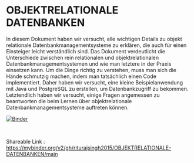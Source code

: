 # OBJEKTRELATIONALE DATENBANKEN

In diesem Dokument haben wir versucht, alle wichtigen Details zu objekt
relationale Datenbankmanagementsysteme zu erklären, die auch für einen Einsteiger leicht verständlich sind.
Das Dokument verdeutlicht die Unterschiede zwischen rein relationalen und objektrelationalen
Datenbankmanagementsystemen und wie man letztere in der Praxis einsetzen kann.
Um die Dinge richtig zu verstehen, muss man sich die Hände schmutzig machen, indem man tatsächlich einen
Code implementiert. Daher haben wir versucht, eine kleine Beispielanwendung mit Java und PostgreSQL zu erstellen, um
Datenbankzugriff zu bekommen. Letztendlich haben wir versucht, einige Fragen angemessen zu beantworten
die beim Lernen über objektrelationale Datenbankmanagementsysteme auftreten können.

[![Binder](https://mybinder.org/badge_logo.svg)](https://mybinder.org/v2/gh/riturajsingh2015/OBJEKTRELATIONALE-DATENBANKEN/main)

<br>

Shareable Link : https://mybinder.org/v2/gh/riturajsingh2015/OBJEKTRELATIONALE-DATENBANKEN/main
